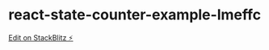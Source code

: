# react-state-counter-example-lmeffc

[Edit on StackBlitz ⚡️](https://stackblitz.com/edit/react-state-counter-example-w5phc6)